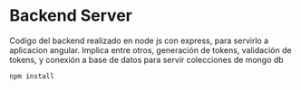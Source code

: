 # Backend Server

Codigo del backend realizado en node js con express,
para servirlo a aplicacion angular.
Implica entre otros, generación de tokens, validación de tokens,
y conexión a base de datos para servir colecciones de mongo db

```
npm install
```
